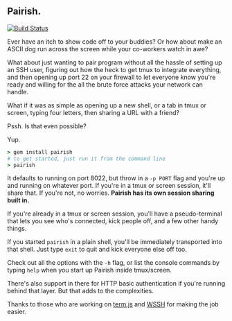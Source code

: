## Pairish.

[![Build Status](https://travis-ci.org/portly/pairish.png?branch=master)](https://travis-ci.org/portly/pairish)

Ever have an itch to show code off to your buddies? Or how about make an ASCII dog
run across the screen while your co-workers watch in awe?

What about just wanting to pair program without all the hassle of setting up an SSH
user, figuring out how the heck to get tmux to integrate everything, and then
opening up port 22 on your firewall to let everyone know you're ready and willing
for the all the brute force attacks your network can handle.

What if it was as simple as opening up a new shell, or a tab in tmux or screen,
typing four letters, then sharing a URL with a friend?

Pssh. Is that even possible?

Yup.

```ruby
> gem install pairish
# to get started, just run it from the command line
> pairish
```

It defaults to running on port 8022, but throw in a `-p PORT` flag and you're
up and running on whatever port.  If you're in a tmux or screen session, it'll
share that.  If you're not, no worries. **Pairish has its own session sharing built in.**

If you're already in a tmux or screen session, you'll have a pseudo-terminal
that lets you see who's connected, kick people off, and a few other handy things.

If you started `pairish` in a plain shell, you'll be immediately transported into
that shell. Just type `exit` to quit and kick everyone else off too.

Check out all the options with the `-h` flag, or list the console commands by
typing `help` when you start up Pairish inside tmux/screen.

There's also support in there for HTTP basic authentication if you're running
behind that layer. But that adds to the complexities.

Thanks to those who are working on <a href="https://github.com/chjj/term.js/">term.js</a> and <a href="https://github.com/aluzzardi/wssh">WSSH</a> for making the job easier.
